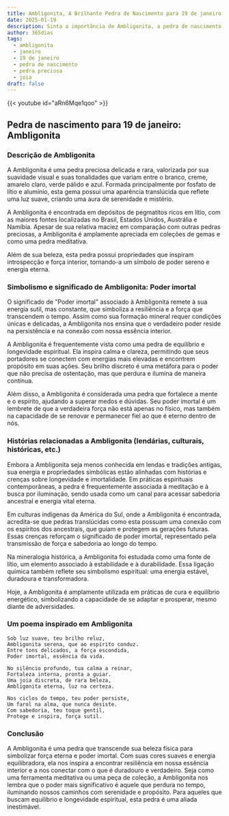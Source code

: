 ```yaml
---
title: Ambligonita, A Brilhante Pedra de Nascimento para 19 de janeiro
date: 2025-01-19
description: Sinta a importância de Ambligonita, a pedra de nascimento de 19 de janeiro que simboliza Poder imortal. Deixe que sua beleza e significado iluminem seu dia.
author: 365dias
tags:
  - ambligonita
  - janeiro
  - 19 de janeiro
  - pedra de nascimento
  - pedra preciosa
  - joia
draft: false
---
```


{{< youtube id="aRn6Mqe1qoo" >}}


## Pedra de nascimento para 19 de janeiro: Ambligonita

### Descrição de Ambligonita

A Ambligonita é uma pedra preciosa delicada e rara, valorizada por sua suavidade visual e suas tonalidades que variam entre o branco, creme, amarelo claro, verde pálido e azul. Formada principalmente por fosfato de lítio e alumínio, esta gema possui uma aparência translúcida que reflete uma luz suave, criando uma aura de serenidade e mistério.

A Ambligonita é encontrada em depósitos de pegmatitos ricos em lítio, com as maiores fontes localizadas no Brasil, Estados Unidos, Austrália e Namíbia. Apesar de sua relativa maciez em comparação com outras pedras preciosas, a Ambligonita é amplamente apreciada em coleções de gemas e como uma pedra meditativa.

Além de sua beleza, esta pedra possui propriedades que inspiram introspecção e força interior, tornando-a um símbolo de poder sereno e energia eterna.

### Simbolismo e significado de Ambligonita: Poder imortal

O significado de "Poder imortal" associado à Ambligonita remete à sua energia sutil, mas constante, que simboliza a resiliência e a força que transcendem o tempo. Assim como sua formação mineral requer condições únicas e delicadas, a Ambligonita nos ensina que o verdadeiro poder reside na persistência e na conexão com nossa essência interior.

A Ambligonita é frequentemente vista como uma pedra de equilíbrio e longevidade espiritual. Ela inspira calma e clareza, permitindo que seus portadores se conectem com energias mais elevadas e encontrem propósito em suas ações. Seu brilho discreto é uma metáfora para o poder que não precisa de ostentação, mas que perdura e ilumina de maneira contínua.

Além disso, a Ambligonita é considerada uma pedra que fortalece a mente e o espírito, ajudando a superar medos e dúvidas. Seu poder imortal é um lembrete de que a verdadeira força não está apenas no físico, mas também na capacidade de se renovar e permanecer fiel ao que é eterno dentro de nós.

### Histórias relacionadas a Ambligonita (lendárias, culturais, históricas, etc.)

Embora a Ambligonita seja menos conhecida em lendas e tradições antigas, sua energia e propriedades simbólicas estão alinhadas com histórias e crenças sobre longevidade e imortalidade. Em práticas espirituais contemporâneas, a pedra é frequentemente associada à meditação e à busca por iluminação, sendo usada como um canal para acessar sabedoria ancestral e energia vital eterna.

Em culturas indígenas da América do Sul, onde a Ambligonita é encontrada, acredita-se que pedras translúcidas como esta possuam uma conexão com os espíritos dos ancestrais, que guiam e protegem as gerações futuras. Essas crenças reforçam o significado de poder imortal, representado pela transmissão de força e sabedoria ao longo do tempo.

Na mineralogia histórica, a Ambligonita foi estudada como uma fonte de lítio, um elemento associado à estabilidade e à durabilidade. Essa ligação química também reflete seu simbolismo espiritual: uma energia estável, duradoura e transformadora.

Hoje, a Ambligonita é amplamente utilizada em práticas de cura e equilíbrio energético, simbolizando a capacidade de se adaptar e prosperar, mesmo diante de adversidades.

### Um poema inspirado em Ambligonita

```
Sob luz suave, teu brilho reluz,  
Ambligonita serena, que ao espírito conduz.  
Entre tons delicados, a força escondida,  
Poder imortal, essência da vida.  

No silêncio profundo, tua calma a reinar,  
Fortaleza interna, pronta a guiar.  
Uma joia discreta, de rara beleza,  
Ambligonita eterna, luz na certeza.  

Nos ciclos do tempo, teu poder persiste,  
Um farol na alma, que nunca desiste.  
Com sabedoria, teu toque gentil,  
Protege e inspira, força sutil.  
```

### Conclusão

A Ambligonita é uma pedra que transcende sua beleza física para simbolizar força eterna e poder imortal. Com suas cores suaves e energia equilibradora, ela nos inspira a encontrar resiliência em nossa essência interior e a nos conectar com o que é duradouro e verdadeiro. Seja como uma ferramenta meditativa ou uma peça de coleção, a Ambligonita nos lembra que o poder mais significativo é aquele que perdura no tempo, iluminando nossos caminhos com serenidade e propósito. Para aqueles que buscam equilíbrio e longevidade espiritual, esta pedra é uma aliada inestimável.